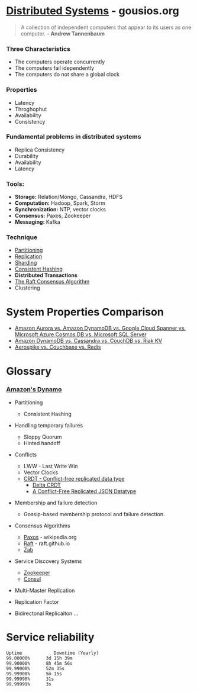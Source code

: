 # [Distributed Systems](https://gousios.org/courses/bigdata/dist-databases.html) - gousios.org

> A collection of independent computers that appear to its users as one computer. **- Andrew Tannenbaum**

### Three Characteristics

- The computers operate concurrently
- The computers fail idependently
- The computers do not share a global clock

### Properties
- Latency
- Throghophut
- Availability
- Consistency

### Fundamental problems in distributed systems
- Replica Consistency
- Durability
- Availability
- Latency

### Tools:

- **Storage:** Relation/Mongo, Cassandra, HDFS 
- **Computation:** Hadoop, Spark, Storm
- **Synchronization:** NTP, vector clocks
- **Consensus:** Paxos, Zookeeper
- **Messaging:** Kafka

### Technique

- [Partitioning](https://en.wikipedia.org/wiki/Partition_(database)#Partitioning_methods)
- [Replication](https://en.wikipedia.org/wiki/Replication_(computing))
- [Sharding](https://en.wikipedia.org/wiki/Shard_(database_architecture))
- [Consistent Hashing](https://www.toptal.com/big-data/consistent-hashing)
- **Distributed Transactions**
- [The Raft Consensus Algorithm](https://raft.github.io/)
- Clustering

# System Properties Comparison

- [Amazon Aurora vs. Amazon DynamoDB vs. Google Cloud Spanner vs. Microsoft Azure Cosmos DB vs. Microsoft SQL Server](https://db-engines.com/en/system/Amazon+Aurora%3BAmazon+DynamoDB%3BGoogle+Cloud+Spanner%3BMicrosoft+Azure+Cosmos+DB%3BMicrosoft+SQL+Server)
- [Amazon DynamoDB vs. Cassandra vs. CouchDB vs. Riak KV](https://db-engines.com/en/system/Amazon+DynamoDB%3BCassandra%3BCouchDB%3BRiak+KV)
- [Aerospike vs. Couchbase vs. Redis](https://db-engines.com/en/system/Aerospike%3BCouchbase%3BRedis)


# Glossary
### [Amazon's Dynamo](https://www.allthingsdistributed.com/2007/10/amazons_dynamo.html)
- Partitioning
  - Consistent Hashing
- Handling temporary failures
  - Sloppy Quorum 
  - Hinted handoff
- Conflicts
  - LWW - Last Write Win
  - Vector Clocks
  - [CRDT - Conflict-free replicated data type](https://en.wikipedia.org/wiki/Conflict-free_replicated_data_type)
    - [Delta CRDT](https://arxiv.org/pdf/1603.01529.pdf)
    - [A Conflict-Free Replicated JSON Datatype](https://arxiv.org/pdf/1608.03960.pdf)
- Membership and failure detection
  - Gossip-based membership protocol and failure detection.

- Consensus Algorithms
  - [Paxos](https://en.wikipedia.org/wiki/Paxos_(computer_science)) - wikipedia.org
  - [Raft](https://raft.github.io/) - raft.github.io
  - [Zab](https://cwiki.apache.org/confluence/display/ZOOKEEPER/Zab+vs.+Paxos)
- Service Discovery Systems
  - [Zookeeper](https://zookeeper.apache.org/doc/r3.6.2/zookeeperInternals.html)
  - [Consul](https://www.consul.io/docs/intro)
  
- Multi-Master Replication
- Replication Factor
- Bidirectonal Replicaiton
...


# Service reliability 

    Uptime            Downtime (Yearly)
    99.00000%      3d 15h 39m
    99.90000%      8h 45m 56s
    99.99000%      52m 35s
    99.99900%      5m 15s
    99.99990%      31s
    99.99999%      3s